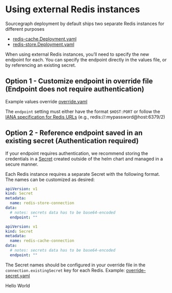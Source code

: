 # Using external Redis instances

Sourcegraph deployment by default ships two separate Redis instances for different purposes

- [redis-cache.Deployment.yaml](../../templates/redis/redis-cache.Deployment.yaml)
- [redis-store.Deployment.yaml](../../templates/redis/redis-store.Deployment.yaml)

When using external Redis instances, you’ll need to specify the new endpoint for each. You can specify the endpoint directly in the values file, or by referencing an existing secret.

## Option 1 - Customize endpoint in override file (Endpoint does not require authentication)

Example values override [override.yaml](./override.yaml)

The `endpoint` setting must either have the format `$HOST:PORT` or follow the [IANA specification for Redis URLs](https://www.iana.org/assignments/uri-schemes/prov/redis) (e.g., redis://:mypassword@host:6379/2)

## Option 2 - Reference endpoint saved in an existing secret (Authentication required)

If your endpoint requires authentication, we recommend storing the credentials in a [Secret](https://kubernetes.io/docs/concepts/configuration/secret/) created outside of the helm chart and managed in a secure manner.

Each Redis instance requires a separate Secret with the following format. The names can be customized as desired:

```yaml
apiVersion: v1
kind: Secret
metadata:
  name: redis-store-connection
data:
  # notes: secrets data has to be base64-encoded
  endpoint: ""
```

```yaml
apiVersion: v1
kind: Secret
metadata:
  name: redis-cache-connection
data:
  # notes: secrets data has to be base64-encoded
  endpoint: ""
```

The Secret names should be configured in your override file in the `connection.existingSecret` key for each Redis. Example: [override-secret.yaml](./override-secret.yaml)

Hello World
